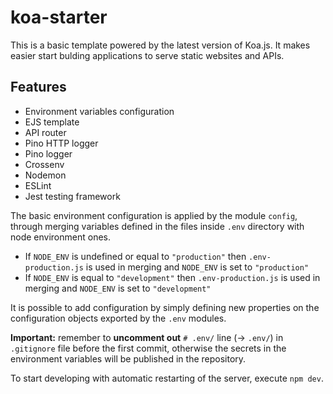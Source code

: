 # koa-starter
This is a basic template powered by the latest version of Koa.js.
It makes easier start bulding applications to serve static websites and APIs. 

## Features

- Environment variables configuration
- EJS template
- API router
- Pino HTTP logger
- Pino logger
- Crossenv
- Nodemon
- ESLint
- Jest testing framework

The basic environment configuration is applied by the module `config`, through merging variables defined in the files inside `.env` directory with node environment ones.
- If `NODE_ENV` is undefined or equal to `"production"` then `.env-production.js` is used in merging and `NODE_ENV` is set to `"production"`
- If `NODE_ENV` is equal to `"development"` then `.env-production.js` is used in merging and `NODE_ENV` is set to  `"development"`

It is possible to add configuration by simply defining new properties on the configuration objects exported by the `.env` modules.

**Important:** remember to **uncomment out** `# .env/` line (→ `.env/`) in `.gitignore` file before the first commit, otherwise the secrets in the environment variables will be published in the repository.

To start developing with automatic restarting of the server, execute `npm dev`.
